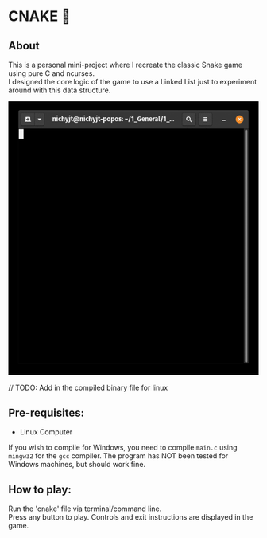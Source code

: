 # CNAKE :snake:
## About
This is a personal mini-project where I recreate the classic Snake game using pure C and ncurses.  
I designed the core logic of the game to use a Linked List just to experiment around with this data structure.  

<img src="https://github.com/nichyjt/cnake/blob/master/images/demo.gif" width="650"/>

// TODO: Add in the compiled binary file for linux

## Pre-requisites:
- Linux Computer  

If you wish to compile for Windows, you need to compile `main.c` using `mingw32` for the `gcc` compiler. The program has NOT been tested for Windows machines, but should work fine.  

## How to play:  
Run the 'cnake' file via terminal/command line.  
Press any button to play. Controls and exit instructions are displayed in the game.




